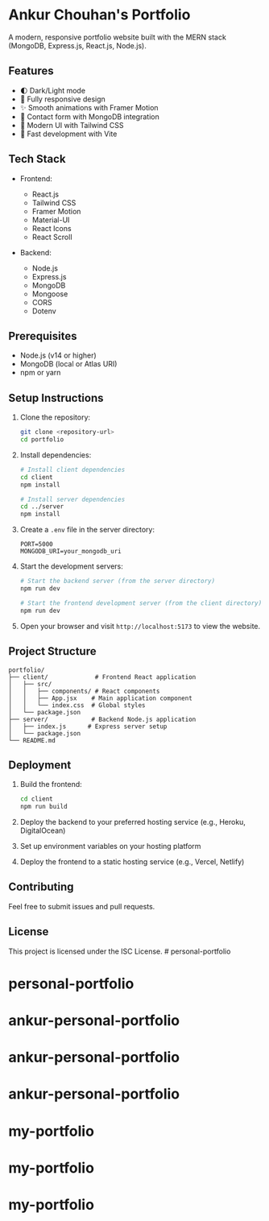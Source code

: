 # Ankur Chouhan's Portfolio

A modern, responsive portfolio website built with the MERN stack (MongoDB, Express.js, React.js, Node.js).

## Features
 
- 🌓 Dark/Light mode
- 📱 Fully responsive design
- ✨ Smooth animations with Framer Motion
- 📝 Contact form with MongoDB integration
- 🎨 Modern UI with Tailwind CSS
- 🚀 Fast development with Vite

## Tech Stack

- Frontend:
  - React.js
  - Tailwind CSS
  - Framer Motion
  - Material-UI
  - React Icons
  - React Scroll

- Backend:
  - Node.js
  - Express.js
  - MongoDB
  - Mongoose
  - CORS
  - Dotenv

## Prerequisites

- Node.js (v14 or higher)
- MongoDB (local or Atlas URI)
- npm or yarn

## Setup Instructions

1. Clone the repository:
   ```bash
   git clone <repository-url>
   cd portfolio
   ```

2. Install dependencies:
   ```bash
   # Install client dependencies
   cd client
   npm install

   # Install server dependencies
   cd ../server
   npm install
   ```

3. Create a `.env` file in the server directory:
   ```
   PORT=5000
   MONGODB_URI=your_mongodb_uri
   ```

4. Start the development servers:
   ```bash
   # Start the backend server (from the server directory)
   npm run dev

   # Start the frontend development server (from the client directory)
   npm run dev
   ```

5. Open your browser and visit `http://localhost:5173` to view the website.

## Project Structure

```
portfolio/
├── client/             # Frontend React application
│   ├── src/
│   │   ├── components/ # React components
│   │   ├── App.jsx    # Main application component
│   │   └── index.css  # Global styles
│   └── package.json
├── server/            # Backend Node.js application
│   ├── index.js      # Express server setup
│   └── package.json
└── README.md
```

## Deployment

1. Build the frontend:
   ```bash
   cd client
   npm run build
   ```

2. Deploy the backend to your preferred hosting service (e.g., Heroku, DigitalOcean)

3. Set up environment variables on your hosting platform

4. Deploy the frontend to a static hosting service (e.g., Vercel, Netlify)

## Contributing

Feel free to submit issues and pull requests.

## License

This project is licensed under the ISC License. # personal-portfolio
# personal-portfolio
# ankur-personal-portfolio
# ankur-personal-portfolio
# ankur-personal-portfolio
# my-portfolio
# my-portfolio
# my-portfolio
